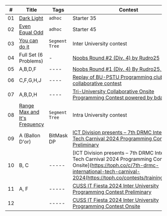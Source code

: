 | # | Title | Tags | Contest | Blog | Date | Judge |
|---| ----- | ---- | ------ | ------- | ------- | --------- |
01 | [Dark Light](https://www.codechef.com/problems/DARLIG) | `adhoc` | Starter 35 |  |  April/22 | Codechef |
02 | [Even Equal Odd](https://www.codechef.com/problems/EVEQODD)| `adhoc` | Starter 45 |  |  June/22 | Codechef |
03 | [You can do it](https://www.hackerrank.com/contests/intra-department-coding-contest-csebu-2022-2/challenges/you-can-do-it-1-1)| `Segment Tree` | Inter University contest |  |  Apr/6/2022 | HackerRank | 
04 | Full Set (6 Problems) | - | [Noobs Round #2 (Div. 4) by Rudro25](https://codeforces.com/gym/102942) | [Link](https://codeforces.com/blog/entry/87209) | 27.01.2021 | Codeforces(Gym) |
05 | A,B,D,F | ---- | [Noobs Round #1 (Div. 4) By Rudro25, Fadil](https://codeforces.com/contests/296356) | [Blog](https://codeforces.com/blog/entry/83016) | 26.09.2020 | CodeForces(Gym) |
06 | C,F,G,H,J | ---- | [Replay of BU-PSTU Programming club collaborative contest](https://codeforces.com/gym/104333) | [Blog](https://codeforces.com/blog/entry/115615) | 01.05.2023 | CodeForces(Gym) |
07 | A,B,D,H | ---- | [Tri-University Collaborative Onsite Programming Contest powered by bdapps](https://codeforces.com/gym/442658) | [Blog](-) | 09.05.2023 | CodeForces(Gym) |
08 | [Range Max and It's Frequency](https://www.hackerrank.com/contests/intra-department-programming-contest-2021-cse-university-of-barisal/challenges/range-max-and-its-frequency)| `Segment Tree` | Intra University contest |  |  August/6/2022 | HackerRank | 
09 | A (Ballon D'or) | BitMask DP | [ICT Division presents – 7th DRMC International Tech Carnival 2024 Programming Contest - Preliminary](https://toph.co/c/7th-drmc-international-tech-carnival-2024) |  |  May 4, 2024 | Toph | 
10 | B, C | ----- | [ICT Division presents – 7th DRMC International Tech Carnival 2024 Programming Contest - Onsite](https://toph.co/c/7th-drmc-international-tech-carnival-2024(https://toph.co/contests/training/kldhdrk) |  |  May 10, 2024 | Toph | 
11 | A, F | ----- | [CUSS IT Fiesta 2024 Inter University Programming Contest Preliminary](https://toph.co/arena?practice=668bfdd7a4f184cd2ac3e749#!/dashboard) |  |  July 4, 2024 | Toph | 
12 |  | ----- | [CUSS IT Fiesta 2024 Inter University Programming Contest Onsite]() |  |  August, 2024 | Toph | 
